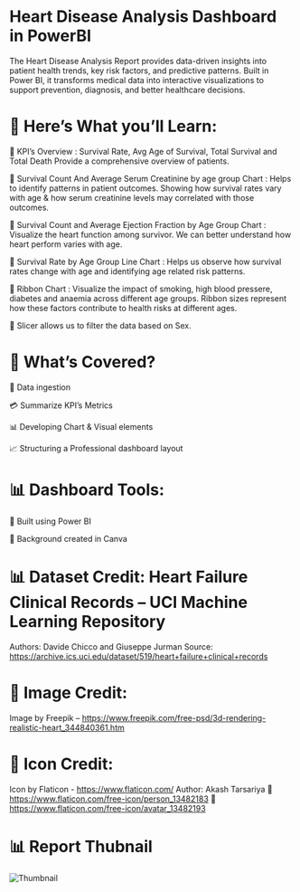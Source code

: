 # Heart Disease Analysis Dashboard in PowerBI
The Heart Disease Analysis Report provides data-driven insights into patient health trends, key risk factors, and predictive patterns. Built in Power BI, it transforms medical data into interactive visualizations to support prevention, diagnosis, and better healthcare decisions.

# 🚀 Here’s What you’ll Learn:

📌 KPI’s Overview : Survival Rate, Avg Age of Survival, Total Survival and Total Death Provide a comprehensive overview of patients.

📌 Survival Count And Average Serum Creatinine by age group Chart : Helps to identify patterns in patient outcomes. Showing how survival rates vary with age & how serum creatinine levels may correlated with those outcomes.

📌 Survival Count and Average Ejection Fraction by Age Group Chart : Visualize the heart function among survivor. We can better understand how heart perform varies with age.

📌 Survival Rate by Age Group Line Chart : Helps us observe how survival rates change with age and identifying age related risk patterns.

📌 Ribbon Chart : Visualize the impact of smoking, high blood pressere, diabetes and anaemia across different age groups. Ribbon sizes represent how these factors contribute to health risks at different ages.

📌 Slicer allows us to filter the data based on Sex.

# 🚀 What’s Covered?

📝 Data ingestion

💳 Summarize KPI’s Metrics

📊 Developing Chart & Visual elements

📈 Structuring a Professional dashboard layout

# 📊 Dashboard Tools:

📌 Built using Power BI

📌 Background created in Canva

# 📊 Dataset Credit: Heart Failure Clinical Records – UCI Machine Learning Repository

Authors: Davide Chicco and Giuseppe Jurman
Source: https://archive.ics.uci.edu/dataset/519/heart+failure+clinical+records

# 🎨 Image Credit:

Image by Freepik – https://www.freepik.com/free-psd/3d-rendering-realistic-heart_344840361.htm

# 🎨 Icon Credit:

Icon by Flaticon - https://www.flaticon.com/
Author: Akash Tarsariya
📌 https://www.flaticon.com/free-icon/person_13482183
📌 https://www.flaticon.com/free-icon/avatar_13482193

# 📊 Report Thubnail

![Thumbnail](https://github.com/user-attachments/assets/9ebd5db2-7ac5-4011-a3e3-e9e6e60f4927)
